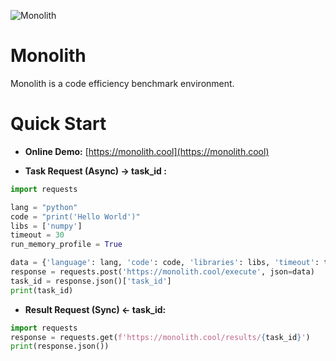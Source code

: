 ![Monolith](https://github.com/user-attachments/assets/98aa471d-462f-4395-9510-5e55ef7a4dae)

# Monolith
Monolith is a code efficiency benchmark environment.

# Quick Start
- **Online Demo:** [https://monolith.cool](https://monolith.cool)

- **Task Request (Async) -> task_id :**
```python
import requests

lang = "python"
code = "print('Hello World')"
libs = ['numpy']
timeout = 30
run_memory_profile = True

data = {'language': lang, 'code': code, 'libraries': libs, 'timeout': timeout, 'run_memory_profile': run_memory_profile}
response = requests.post('https://monolith.cool/execute', json=data)
task_id = response.json()['task_id']
print(task_id)
```

- **Result Request (Sync) <- task_id:**
```python
import requests
response = requests.get(f'https://monolith.cool/results/{task_id}')
print(response.json())
```
